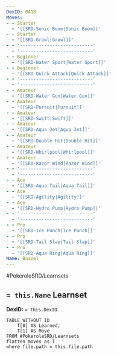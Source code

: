 ```yaml
---
DexID: 0418
Moves:
- - Starter
  - '[[SRD-Sonic Boom|Sonic Boom]]'
- - Starter
  - '[[SRD-Growl|Growl]]'
- - '---------------------------'
  - '---------------------------'
- - Beginner
  - '[[SRD-Water Sport|Water Sport]]'
- - Beginner
  - '[[SRD-Quick Attack|Quick Attack]]'
- - '---------------------------'
  - '---------------------------'
- - Amateur
  - '[[SRD-Water Gun|Water Gun]]'
- - Amateur
  - '[[SRD-Pursuit|Pursuit]]'
- - Amateur
  - '[[SRD-Swift|Swift]]'
- - Amateur
  - '[[SRD-Aqua Jet|Aqua Jet]]'
- - Amateur
  - '[[SRD-Double Hit|Double Hit]]'
- - Amateur
  - '[[SRD-Whirlpool|Whirlpool]]'
- - Amateur
  - '[[SRD-Razor Wind|Razor Wind]]'
- - '---------------------------'
  - '---------------------------'
- - Ace
  - '[[SRD-Aqua Tail|Aqua Tail]]'
- - Ace
  - '[[SRD-Agility|Agility]]'
- - Ace
  - '[[SRD-Hydro Pump|Hydro Pump]]'
- - '---------------------------'
  - '---------------------------'
- - Pro
  - '[[SRD-Ice Punch|Ice Punch]]'
- - Pro
  - '[[SRD-Tail Slap|Tail Slap]]'
- - Pro
  - '[[SRD-Aqua Ring|Aqua Ring]]'
Name: Buizel
---
```


#PokeroleSRD/Learnsets

## `= this.Name` Learnset

**DexID:** `= this.DexID`

```dataview
TABLE WITHOUT ID
    T[0] AS Learned,
    T[1] AS Move
FROM #PokeroleSRD/Learnsets
flatten moves as T
where file.path = this.file.path
```
